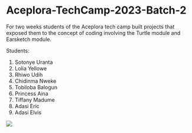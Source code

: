 # Aceplora-TechCamp-2023-Batch-2
For two weeks students of the Aceplora tech camp built projects that exposed them to the concept of coding involving the Turtle module and Earsketch module. 

Students:
1. Sotonye Uranta
2. Lolia Yellowe
3. Rhiwo Udih
4. Chidinma Nweke
5. Tobiloba Balogun
6. Princess Aina
7. Tiffany Madume
8. Adasi Eric
9. Adasi Elvis

<img src="https://ibb.co/12F9BSc"/>
